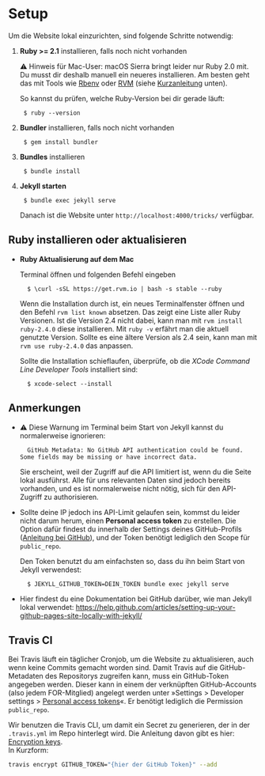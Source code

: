 # Setup

Um die Website lokal einzurichten, sind folgende Schritte notwendig:

1. __Ruby >= 2.1__ installieren, falls noch nicht vorhanden

    ⚠️ Hinweis für Mac-User: macOS Sierra bringt leider nur Ruby 2.0 mit. Du musst dir deshalb manuell ein neueres installieren. Am besten geht das mit Tools wie [Rbenv](http://rbenv.org) oder [RVM](https://rvm.io) (siehe [Kurzanleitung](#ruby-installieren-oder-aktualisieren) unten).
    
    So kannst du prüfen, welche Ruby-Version bei dir gerade läuft:
    
        $ ruby --version
        
    
2. __Bundler__ installieren, falls noch nicht vorhanden

        $ gem install bundler

3. __Bundles__ installieren

        $ bundle install

4. __Jekyll starten__

        $ bundle exec jekyll serve

    Danach ist die Website unter `http://localhost:4000/tricks/` verfügbar.
    
## Ruby installieren oder aktualisieren

- **Ruby Aktualisierung auf dem Mac**

    Terminal öffnen und folgenden Befehl eingeben
    
        $ \curl -sSL https://get.rvm.io | bash -s stable --ruby
    
    Wenn die Installation durch ist, ein neues Terminalfenster öffnen und den Befehl `rvm list known` absetzen. Das zeigt eine Liste aller Ruby Versionen. Ist die Version 2.4 nicht dabei, kann man mit `rvm install ruby-2.4.0` diese installieren. Mit `ruby -v` erfährt man die aktuell genutzte Version. Sollte es eine ältere Version als 2.4 sein, kann man mit `rvm use ruby-2.4.0` das anpassen.
    
    Sollte die Installation schieflaufen, überprüfe, ob die _XCode Command Line Developer Tools_ installiert sind:
    
        $ xcode-select --install

## Anmerkungen

* ⚠️ Diese Warnung im Terminal beim Start von Jekyll kannst du normalerweise ignorieren:
    
        GitHub Metadata: No GitHub API authentication could be found. Some fields may be missing or have incorrect data.

    Sie erscheint, weil der Zugriff auf die API limitiert ist, wenn du die Seite lokal ausführst. Alle für uns relevanten Daten sind jedoch bereits vorhanden, und es ist normalerweise nicht nötig, sich für den API-Zugriff zu authorisieren.

* Sollte deine IP jedoch ins API-Limit gelaufen sein, kommst du leider nicht darum herum, einen __Personal access token__ zu erstellen. Die Option dafür findest du innerhalb der Settings deines GitHub-Profils ([Anleitung bei GitHub](https://help.github.com/articles/creating-an-access-token-for-command-line-use/)), und der Token benötigt lediglich den Scope für `public_repo`.

    Den Token benutzt du am einfachsten so, dass du ihn beim Start von Jekyll verwendest:

        $ JEKYLL_GITHUB_TOKEN=DEIN_TOKEN bundle exec jekyll serve

* Hier findest du eine Dokumentation bei GitHub darüber, wie man Jekyll lokal verwendet: https://help.github.com/articles/setting-up-your-github-pages-site-locally-with-jekyll/

## Travis CI

Bei Travis läuft ein täglicher Cronjob, um die Website zu aktualisieren, auch wenn keine Commits gemacht worden sind. Damit Travis auf die GitHub-Metadaten des Repositorys zugreifen kann, muss ein GitHub-Token angegeben werden. Dieser kann in einem der verknüpften GitHub-Accounts (also jedem FOR-Mitglied) angelegt werden unter »Settings > Developer settings > [Personal access tokens](https://github.com/settings/tokens)«. Er benötigt lediglich die Permission `public_repo`.

Wir benutzen die Travis CLI, um damit ein Secret zu generieren, der in der `.travis.yml` im Repo hinterlegt wird. Die Anleitung davon gibt es hier: [Encryption keys](https://docs.travis-ci.com/user/encryption-keys).  
In Kurzform:

```bash
travis encrypt GITHUB_TOKEN="{hier der GitHub Token}" --add
```
